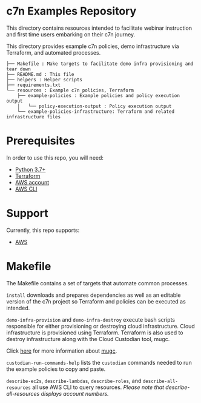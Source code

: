 # c7n Examples Repository 

This directory contains resources intended to facilitate webinar instruction and first time users embarking on their c7n journey.

This directory provides example c7n policies, demo infrastructure via Terraform, and automated processes.  

```
├── Makefile : Make targets to facilitate demo infra provisioning and tear down
├── README.md : This file
├── helpers : Helper scripts
├── requirements.txt
└── resources : Example c7n policies, Terraform
    ├── example-policies : Example policies and policy execution output
    │   └── policy-execution-output : Policy execution output
    └── example-policies-infrastructure: Terraform and related infrastructure files
```

# Prerequisites

In order to use this repo, you will need:
* [Python 3.7+](https://www.python.org/)
* [Terraform](https://www.terraform.io/)
* [AWS account]((https://aws.amazon.com/))
* [AWS CLI](https://aws.amazon.com/cli/)

# Support

Currently, this repo supports:

* [AWS](https://aws.amazon.com/)

# Makefile

The Makefile contains a set of targets that automate common processes.

`install` downloads and prepares dependencies as well as an editable version of the c7n project so Terraform and policies can be executed as intended. 

`demo-infra-provision` and `demo-infra-destroy` execute bash scripts responsible for either provisioning or destroying cloud infrastructure. Cloud infrastructure is provisioned using Terraform. Terraform is also used to destroy infrastructure along with the Cloud Custodian tool, mugc.

Click [here](https://github.com/cloud-custodian/cloud-custodian/tree/master/tools/ops#mugc) for more information about [mugc](https://github.com/cloud-custodian/cloud-custodian/tree/master/tools/ops#mugc).

`custodian-run-commands-help` lists the `custodian` commands needed to run the example policies to copy and paste.

`describe-ec2s`, `describe-lambdas`, `describe-roles`, and `describe-all-resources` all use AWS CLI to query resources. *Please note that describe-all-resources displays account numbers.*
